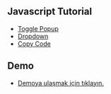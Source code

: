 ## Javascript Tutorial
- [Toggle Popup](https://github.com/sibersozluk/js-tutorials/blob/root/toggle-popup.html)
- [Dropdown](https://github.com/sibersozluk/js-tutorials/blob/root/dropdown.html)
- [Copy Code](https://github.com/sibersozluk/js-tutorials/blob/root/copy-code.html)

## Demo
- [Demoya ulaşmak için tıklayın.](https://sibersozluk.github.io/js-tutorials/)
